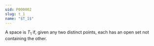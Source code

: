 ```yaml
---
uid: P000002
slug: t_1
name: "$T_1$"
---
```

A space is $T_1$ if, given any two distinct points, each has an open set not containing the other.

